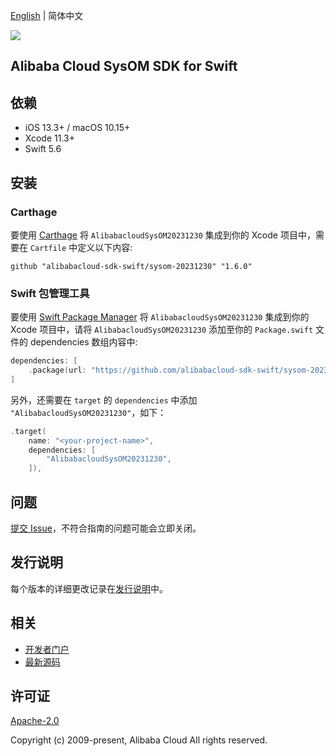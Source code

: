 [English](README.md) | 简体中文

![](https://aliyunsdk-pages.alicdn.com/icons/AlibabaCloud.svg)

## Alibaba Cloud SysOM SDK for Swift

## 依赖

- iOS 13.3+ / macOS 10.15+
- Xcode 11.3+
- Swift 5.6

## 安装

### Carthage

要使用 [Carthage](https://github.com/Carthage/Carthage) 将 `AlibabacloudSysOM20231230` 集成到你的 Xcode 项目中，需要在 `Cartfile` 中定义以下内容:

```ogdl
github "alibabacloud-sdk-swift/sysom-20231230" "1.6.0"
```

### Swift 包管理工具

要使用 [Swift Package Manager](https://swift.org/package-manager/) 将 `AlibabacloudSysOM20231230` 集成到你的 Xcode 项目中，请将 `AlibabacloudSysOM20231230` 添加至你的 `Package.swift` 文件的 dependencies 数组内容中:

```swift
dependencies: [
    .package(url: "https://github.com/alibabacloud-sdk-swift/sysom-20231230.git", from: "1.6.0")
]
```

另外，还需要在 `target` 的 `dependencies` 中添加 `"AlibabacloudSysOM20231230"`，如下：

```swift
.target(
    name: "<your-project-name>",
    dependencies: [
        "AlibabacloudSysOM20231230",
    ]),
```

## 问题

[提交 Issue](https://github.com/alibabacloud-sdk-swift/sysom-20231230/issues/new)，不符合指南的问题可能会立即关闭。

## 发行说明

每个版本的详细更改记录在[发行说明](./ChangeLog.txt)中。

## 相关

* [开发者门户](https://next.api.aliyun.com/home)
* [最新源码](https://github.com/alibabacloud-sdk-swift/sysom-20231230)

## 许可证

[Apache-2.0](http://www.apache.org/licenses/LICENSE-2.0)

Copyright (c) 2009-present, Alibaba Cloud All rights reserved.
